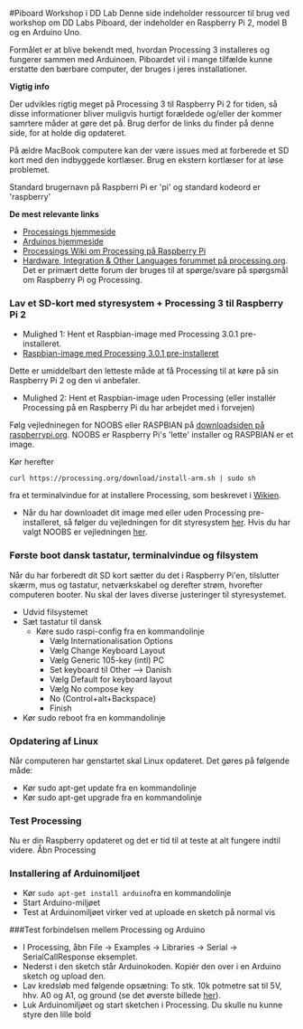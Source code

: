#Piboard Workshop i DD Lab
Denne side indeholder ressourcer til brug ved workshop om DD Labs Piboard, der indeholder en Raspberry Pi 2, model B og en Arduino Uno. 

Formålet er at blive bekendt med, hvordan Processing 3 installeres og fungerer sammen med Arduinoen. Piboardet vil i mange tilfælde kunne erstatte den bærbare computer, der bruges i jeres installationer.

**Vigtig info**

Der udvikles rigtig meget på Processing 3 til Raspberry Pi 2 for tiden, så disse informationer bliver muligvis hurtigt forældede og/eller der kommer samrtere måder at gøre det på. Brug derfor de links du finder på denne side, for at holde dig opdateret.

På ældre MacBook computere kan der være issues med at forberede et SD kort med den indbyggede kortlæser. Brug en ekstern kortlæser for at løse problemet.

Standard brugernavn på Raspberri Pi er 'pi' og standard kodeord er 'raspberry'

**De mest relevante links**
- [Processings hjemmeside](https://processing.org)
- [Arduinos hjemmeside](https://www.arduino.cc)
- [Processings Wiki om Processing på Raspberry Pi](https://github.com/processing/processing/wiki/Raspberry-Pi)
- [Hardware, Integration & Other Languages forummet på processing.org](https://forum.processing.org/two/categories/hardware-other-languages). Det er primært dette forum der bruges til at spørge/svare på spørgsmål om Raspberry Pi og Processing.

### Lav et SD-kort med styresystem + Processing 3 til Raspberry Pi 2

- Mulighed 1: Hent et Raspbian-image med Processing 3.0.1 pre-installeret.
- [Raspbian-image med Processing 3.0.1 pre-installeret](http://download.processing.org/processing-3.0.1-linux-raspbian.zip)

Dette er umiddelbart den letteste måde at få Processing til at køre på sin Raspberry Pi 2 og den vi anbefaler.

- Mulighed 2: Hent et Raspbian-image uden Processing (eller installér Processing på en Raspberry Pi du har arbejdet med i forvejen)

Følg vejledninegen for NOOBS eller RASPBIAN på [downloadsiden på raspberrypi.org](https://www.raspberrypi.org/downloads/). NOOBS er Raspberry Pi's 'lette' installer og RASPBIAN er et image.

Kør herefter

```curl https://processing.org/download/install-arm.sh | sudo sh```

fra et terminalvindue for at installere Processing, som beskrevet i [Wikien](https://github.com/processing/processing/wiki/Raspberry-Pi).

- Når du har downloadet dit image med eller uden Processing pre-installeret, så følger du vejledningen for dit styresystem [her](https://www.raspberrypi.org/documentation/installation/installing-images/README.md). Hvis du har valgt NOOBS er vejledningen [her](https://www.raspberrypi.org/documentation/installation/noobs.md).

### Første boot dansk tastatur, terminalvindue og filsystem
Når du har forberedt dit SD kort sætter du det i Raspberry Pi'en, tilslutter skærm, mus og tastatur, netværkskabel og derefter strøm, hvorefter computeren booter. Nu skal der laves diverse justeringer til styresystemet.
- Udvid filsystemet
- Sæt tastatur til dansk
	- Køre sudo raspi-config fra en kommandolinje
		- Vælg Internationalisation Options
		- Vælg Change Keyboard Layout
		- Vælg Generic 105-key (intl) PC
		- Set keyboard til Other —> Danish
		- Vælg Default for keyboard layout
		- Vælg No compose key
		- No (Control+alt+Backspace)
		- Finish
- Kør sudo reboot fra en kommandolinje

### Opdatering af Linux
Når computeren har genstartet skal Linux opdateret. Det gøres på følgende måde:
- Kør sudo apt-get update fra en kommandolinje
- Kør sudo apt-get upgrade fra en kommandolinje 

### Test Processing
Nu er din Raspberry opdateret og det er tid til at teste at alt fungere indtil videre. Åbn Processing

### Installering af Arduinomiljøet
- Kør ```sudo apt-get install arduino```fra en kommandolinje
- Start Arduino-miljøet
- Test at Arduinomiljøet virker ved at uploade en sketch på normal vis

###Test forbindelsen mellem Processing og Arduino
- I Processing, åbn File -> Examples -> Libraries -> Serial -> SerialCallResponse eksemplet.
- Nederst i den sketch står Arduinokoden. Kopiér den over i en Arduino sketch og upload den.
- Lav kredsløb med følgende opsætning: To stk. 10k potmetre sat til 5V, hhv. A0 og A1, og ground (se det øverste billede [her](https://www.arduino.cc/en/Tutorial/Potentiometer)).
- Luk Arduinomiljøet og start sketchen i Processing. Du skulle nu kunne styre den lille bold